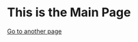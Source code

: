 <h1>This is the Main Page</h1>
<a href="https://sgippner.github.io/another_Page.md">Go to another page</a>
